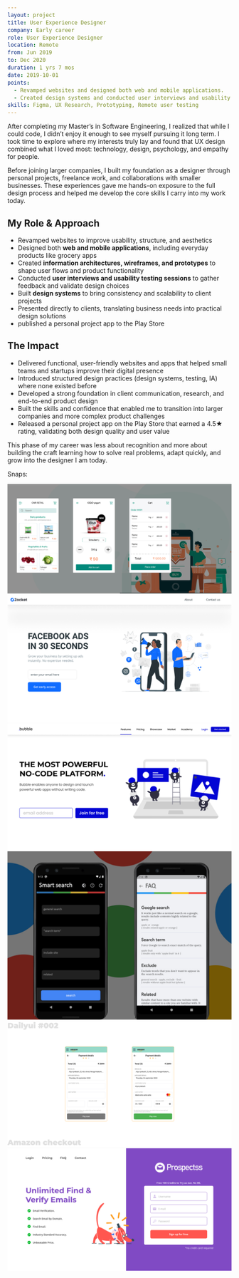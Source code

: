 ```yaml
---
layout: project
title: User Experience Designer
company: Early career
role: User Experience Designer
location: Remote
from: Jun 2019
to: Dec 2020
duration: 1 yrs 7 mos
date: 2019-10-01
points:
  - Revamped websites and designed both web and mobile applications.
  - Created design systems and conducted user interviews and usability testing sessions.
skills: Figma, UX Research, Prototyping, Remote user testing
---
```


After completing my Master’s in Software Engineering, I realized that while I could code, I didn’t enjoy it enough to see myself pursuing it long term. I took time to explore where my interests truly lay and found that UX design combined what I loved most: technology, design, psychology, and empathy for people.

Before joining larger companies, I built my foundation as a designer through personal projects, freelance work, and collaborations with smaller businesses. These experiences gave me hands-on exposure to the full design process and helped me develop the core skills I carry into my work today.

## My Role & Approach

* Revamped websites to improve usability, structure, and aesthetics
* Designed both **web and mobile applications**, including everyday products like grocery apps
* Created **information architectures, wireframes, and prototypes** to shape user flows and product functionality
* Conducted **user interviews and usability testing sessions** to gather feedback and validate design choices
* Built **design systems** to bring consistency and scalability to client projects
* Presented directly to clients, translating business needs into practical design solutions
* published a personal project app to the Play Store

## The Impact

* Delivered functional, user-friendly websites and apps that helped small teams and startups improve their digital presence
* Introduced structured design practices (design systems, testing, IA) where none existed before
* Developed a strong foundation in client communication, research, and end-to-end product design
* Built the skills and confidence that enabled me to transition into larger companies and more complex product challenges
* Released a personal project app on the Play Store that earned a 4.5★ rating, validating both design quality and user value

This phase of my career was less about recognition and more about building the craft learning how to solve real problems, adapt quickly, and grow into the designer I am today.

Snaps:

<div class="collage">
  <img src="/screens/grocery checkout.jpg" alt="grocery checkout" >
  <img src="/screens/landing page 1.jpg" alt="landing page" >
  <img src="/screens/landing page 2.jpg" alt="landing page" >
  <img src="/screens/smart search.jpg" alt="smart search android app" >
  <img src="/screens/amazon checkout.jpg" alt="amazon checkout" >
  <img src="/screens/landing page 3.jpg" alt="landing page" >
</div>
